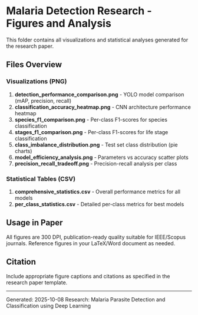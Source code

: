 # Malaria Detection Research - Figures and Analysis

This folder contains all visualizations and statistical analyses generated for the research paper.

## Files Overview

### Visualizations (PNG)
1. **detection_performance_comparison.png** - YOLO model comparison (mAP, precision, recall)
2. **classification_accuracy_heatmap.png** - CNN architecture performance heatmap
3. **species_f1_comparison.png** - Per-class F1-scores for species classification
4. **stages_f1_comparison.png** - Per-class F1-scores for life stage classification
5. **class_imbalance_distribution.png** - Test set class distribution (pie charts)
6. **model_efficiency_analysis.png** - Parameters vs accuracy scatter plots
7. **precision_recall_tradeoff.png** - Precision-recall analysis per class

### Statistical Tables (CSV)
1. **comprehensive_statistics.csv** - Overall performance metrics for all models
2. **per_class_statistics.csv** - Detailed per-class metrics for best models

## Usage in Paper

All figures are 300 DPI, publication-ready quality suitable for IEEE/Scopus journals.
Reference figures in your LaTeX/Word document as needed.

## Citation

Include appropriate figure captions and citations as specified in the research paper template.

---
Generated: 2025-10-08
Research: Malaria Parasite Detection and Classification using Deep Learning
